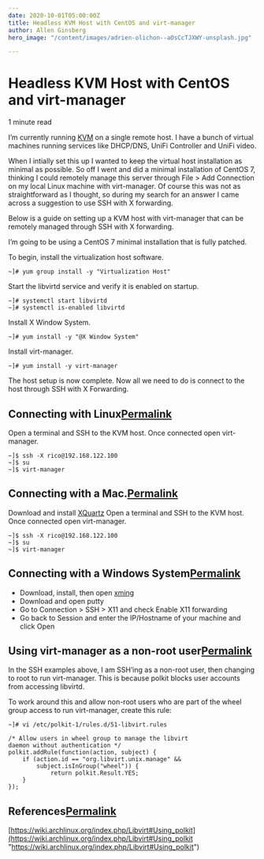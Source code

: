 ```yaml
---
date: 2020-10-01T05:00:00Z
title: Headless KVM Host with CentOS and virt-manager
author: Allen Ginsberg
hero_image: "/content/images/adrien-olichon--aOsCcTJXWY-unsplash.jpg"

---
```

# Headless KVM Host with CentOS and virt-manager

1 minute read

I’m currently running [KVM](https://www.linux-kvm.org/page/Main_Page) on a single remote host. I have a bunch of virtual machines running services like DHCP/DNS, UniFi Controller and UniFi video.

When I intially set this up I wanted to keep the virtual host installation as minimal as possible. So off I went and did a minimal installation of CentOS 7, thinking I could remotely manage this server through File > Add Connection on my local Linux machine with virt-manager. Of course this was not as straightforward as I thought, so during my search for an answer I came across a suggestion to use SSH with X forwarding.

Below is a guide on setting up a KVM host with virt-manager that can be remotely managed through SSH with X forwarding.

I’m going to be using a CentOS 7 minimal installation that is fully patched.

To begin, install the virtualization host software.

    ~]# yum group install -y "Virtualization Host"

Start the libvirtd service and verify it is enabled on startup.

    ~]# systemctl start libvirtd
    ~]# systemctl is-enabled libvirtd

Install X Window System.

    ~]# yum install -y "@X Window System"

Install virt-manager.

    ~]# yum install -y virt-manager

The host setup is now complete. Now all we need to do is connect to the host through SSH with X Forwarding.

## Connecting with Linux[Permalink](https://blog.ricosharp.com/posts/2019/Headless-KVM-Host-with-CentOS-and-virt-manager#connecting-with-linux "Permalink")

Open a terminal and SSH to the KVM host. Once connected open virt-manager.

    ~]$ ssh -X rico@192.168.122.100
    ~]$ su
    ~]$ virt-manager

## Connecting with a Mac.[Permalink](https://blog.ricosharp.com/posts/2019/Headless-KVM-Host-with-CentOS-and-virt-manager#connecting-with-a-mac "Permalink")

Download and install [XQuartz](https://www.xquartz.org/) Open a terminal and SSH to the KVM host. Once connected open virt-manager.

    ~]$ ssh -X rico@192.168.122.100
    ~]$ su
    ~]$ virt-manager

## Connecting with a Windows System[Permalink](https://blog.ricosharp.com/posts/2019/Headless-KVM-Host-with-CentOS-and-virt-manager#connecting-with-a-windows-system "Permalink")

* Download, install, then open [xming](https://sourceforge.net/projects/xming/)
* Download and open putty
* Go to Connection > SSH > X11 and check Enable X11 forwarding
* Go back to Session and enter the IP/Hostname of your machine and click Open

## Using virt-manager as a non-root user[Permalink](https://blog.ricosharp.com/posts/2019/Headless-KVM-Host-with-CentOS-and-virt-manager#using-virt-manager-as-a-non-root-user "Permalink")

In the SSH examples above, I am SSH’ing as a non-root user, then changing to root to run virt-manager. This is because polkit blocks user accounts from accessing libvirtd.

To work around this and allow non-root users who are part of the wheel group access to run virt-manager, create this rule:

    ~]# vi /etc/polkit-1/rules.d/51-libvirt.rules
    
    /* Allow users in wheel group to manage the libvirt
    daemon without authentication */
    polkit.addRule(function(action, subject) {
        if (action.id == "org.libvirt.unix.manage" &&
            subject.isInGroup("wheel")) {
                return polkit.Result.YES;
        }
    });

## References[Permalink](https://blog.ricosharp.com/posts/2019/Headless-KVM-Host-with-CentOS-and-virt-manager#references "Permalink")

[https://wiki.archlinux.org/index.php/Libvirt#Using_polkit](https://wiki.archlinux.org/index.php/Libvirt#Using_polkit "https://wiki.archlinux.org/index.php/Libvirt#Using_polkit")
